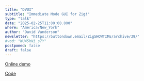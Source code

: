 ```yaml
---
title: "DVUI"
subtitle: "Immediate Mode GUI for Zig!"
type: "talk"
date: "2025-02-25T11:00:00.000"
where: "America/New_York"
author: "David Vanderson"
newsletter: "https://buttondown.email/ZigSHOWTIME/archive/39/"
#vod: "WU45hNi_s7Y"
postponed: false
draft: false
---
```


[Online demo](https://david-vanderson.github.io/)

[Code](https://github.com/david-vanderson/dvui)
